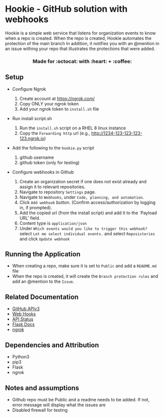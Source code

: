 # Hookie - GitHub solution with webhooks

Hookie is a simple web service that listens for organization events to know when a repo is created. When the repo is created, Hookie automates the protection of the main branch In addition, it notifies you with an @mention in an issue withing your repo that illustrates the protections that were added.
<h3 align="center">Made for :octocat: with :heart: + :coffee:</h3>

## Setup
- Configure Ngrok
  1. Create account at https://ngrok.com/
  2. Copy ONLY your ngrok token
  3. Add your ngrok token to `install.sh` file

- Run install script.sh
  1. Run the `install.sh` script on a RHEL 8 linux instance
  2. Copy the `Forwarding http` url (e.g., http://1234-123-123-123-123.ngrok.io)

- Add the following to the `hookie.py` script
  1. github username
  2. github token (only for testing)

- Configure webhooks in Github
  1. Create an organization secret if one does not exist already and assign it to relevant repositories.
  2. Navigate to repository `Settings` page.
  3. Navigate to `Webhooks`, under `Code, planning, and automation`.
  4. Click `Add webhook` button. (Confirm access/authorization by logging in, if prompted).
  5. Add the copied url (from the install script) and add it to the `Payload URL' field.
  5. Content type is `application/json`
  6. Under `Which events would you like to trigger this webhook?` select `Let me select individual events.` and select `Reposistories` and click `Update webhook`

## Running the Application
- When creating a repo, make sure it is set to `Public` and add a `README.md` file
- When the repo is created, it will create the `Branch protection rules` and add an @mention to the `Issue`.

## Related Documentation
- [GitHub APIv3](https://developer.github.com/v3/)
- [Web Hooks](https://developer.github.com/webhooks/)
- [API Status](https://www.githubstatus.com/)
- [Flask Docs](https://flask.palletsprojects.com/en/1.1.x/)
- [ngrok](https://ngrok.com/docs)

## Dependencies and Attribution
- Python3
- pip3
- Flask
- ngrok

## Notes and assumptions
- Github repo must be Public and a readme needs to be added. If not, error message will display what the issues are
- Disabled firewall for testing
